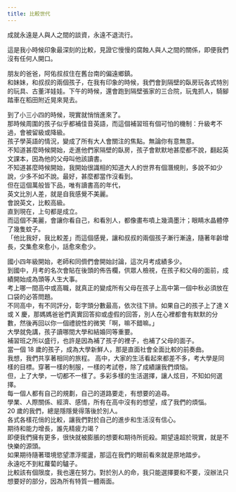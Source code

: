 ```yaml
---
title: 比較世代
---
```


成就永遠是人與人之間的談資，永遠不退流行。

這是我小時候印象最深刻的比較，見證它慢慢的腐蝕人與人之間的關係，即便我們沒有任何人開口。

朋友的爸爸，阿佑叔叔住在舊台南的偏遠鄉鎮。  
和妹妹，和叔叔的兩個孩子，在我有印象的時候，我們會到隔壁的臥房玩各式特別的玩具、古董洋娃娃。下午的時候，還會跑到隔壁張家的三合院，玩鬼抓人，騎腳踏車在稻田附近晃來晃去。

到了小三小四的時候，現實就悄悄進來了。  
那時候周圍的孩子似乎都補佳音英語，而這個補習班有個可怕的機制：升級考不過，會被留級或降級。  
孩子學英語的情況，變成了所有大人會關注的焦點。無論你有意無意。  
不知道甚麼時候開始，走進他們家隔壁的臥房，孩子會默默地甚麼都不說，翻起英文課本，因為他的父母叫他該讀書。  
不知道甚麼時候開始，我開始很識相的知道大人的世界有個潛規則，多說不如少說，少多不如不說。最好，甚麼都當作沒看到。  
但在這個萬般皆下品，唯有讀書高的年代，  
英文比別人差，就是自我感覺不美麗。  
會說英文，比較高級。  
直到現在，上句都是成立。  
而這個不美麗，會讓你看自己，和看別人，都像畫布噴上幾滴墨汁；眼睛水晶體停了幾隻蚊子。  
「他比我好，我比較差」而這個感覺，讓和叔叔的兩個孩子漸行漸遠，隨著年齡增長，交集愈來愈小，話愈來愈少。

國小四年級開始，老師和同儕們會開始討論，這次月考成績多少。  
到國中，月考的名次會貼在後頭的佈告欄，供眾人檢視，在孩子和父母的面前，成績開始成為頭等人生大事。  
考上哪一間高中或高職，就真正的變成所有父母在孩子上高中第一個中秋必須放在口袋的必答問題。  
不同高中，有不同評分，彰字頭分數最高，依次往下排。如果自己的孩子上了達 X 或 X 慶，那媽媽爸爸們真實回答抑或虛假的回答，別人在心裡都會有默默的分數，然後再回以你一個禮貌性的微笑「啊，嘛不錯嘛。」  
大學就免講，孩子讀哪間大學和結婚同等重要。  
補習班之所以盛行，也許是因為補了孩子的裡子，也補了父母的面子。  
當一個 18 歲的孩子，成為大學新鮮人，那是直面社會全面比較的前奏曲。  
我想，我們共享著相同的旅程。 高中，大家的生活看起來都差不多，考大學是同樣的目標。穿著一樣的制服，一樣的考試卷，除了成績讓我們煩恼。  
但，上了大學，一切都不一樣了。多彩多樣的生活選擇，讓人炫目，不知如何選擇。  
每一個人都有自己的規劃，自己的道路要走，有想要的追尋。  
學業、人際關係、經濟、感情，所有在高中沒有的想望，成了我們的煩惱。  
20 歲的我們，總是隱隱覺得落後於別人。  
各式各樣花俏的比較，讓我們對於自己的進步和生活沒有信心。  
期待和能力增長，誰先精疲力竭？  
即便我們擁有更多，很快就被膨脹的想要和期待所扼殺。期望遠超於現實，就是不快樂的源頭。  
如果期待隨著環境慾望漂浮擺盪，那這在我們的眼前看來就是原地踏步。  
永遠吃不到紅蘿蔔的驢子。  
比較該有個限度，我也還在努力。對於別人的命，我只能選擇要和不要，沒辦法只想要好的部分，因為所有特質一體兩面。
